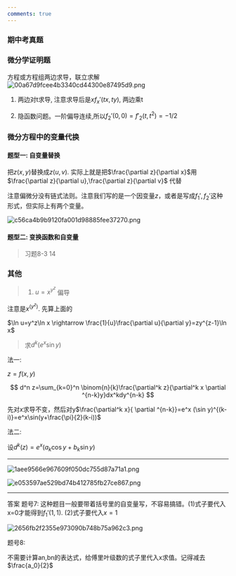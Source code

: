 ```yaml
---
comments: true
---
```


### 期中考真题



### 微分学证明题

方程或方程组两边求导，联立求解
![00a67d9fcee4b3340cd44300e87495d9.png](../../../_resources/00a67d9fcee4b3340cd44300e87495d9.png)

1. 两边对t求导, 注意求导后是$xf_x'(tx,ty)$, 两边乘t

3. 隐函数问题。一阶偏导连续,所以$f_2'(0,0)=f'_2(t,t^2)=-1/2$


### 微分方程中的变量代换

#### 题型一: 自变量替换

把$z(x,y)$替换成$z(u,v)$. 实际上就是把$\frac{\partial z}{\partial x}$用$\frac{\partial z}{\partial u},\frac{\partial z}{\partial v}$ 代替

 注意偏微分没有链式法则。注意我们写的是一个因变量$z$，或者是写成$f_1',f_2'$这种形式，但实际上有两个变量。

![c56ca4b9b9120fa001d98885fee37270.png](../../../_resources/c56ca4b9b9120fa001d98885fee37270.png)

#### 题型二: 变换函数和自变量

> 习题8-3 14



### 其他

> 1. $u=x^{y^z}$ 偏导

注意是$x^{(y^z)}$. 先算上面的

$\ln u=y^z\ln x \rightarrow \frac{1}{u}\frac{\partial u}{\partial y}=zy^{z-1}\ln x$



> 求$d^k(e^x\sin y)$

法一:

$z=f(x,y)$

$$
d^n z=\sum_{k=0}^n \binom{n}{k}\frac{\partial^k z}{\partial^k x \partial ^{n-k}y}dx^kdy^{n-k}
$$

先对$x$求导不变，然后对y$\frac{\partial^k x}{ \partial ^{n-k}}=e^x (\sin y)^{(k-i)}=e^x\sin(y+\frac{\pi}{2}(k-i))$

法二:

设$d^k(z)=e^x(a_k\cos y+b_k\sin y)$



---



![1aee9566e967609f050dc755d87a71a1.png](../../../_resources/1aee9566e967609f050dc755d87a71a1.png)

![e053597ae529bd74b412785fb27ce867.png](../../../_resources/e053597ae529bd74b412785fb27ce867.png)

---

答案
题号7:
这种题目一般要带着括号里的自变量写，不容易搞错。(1)式子要代入x=0才能得到$f_1'(1,1)$. (2)式子要代入$x=1$

![2656fb2f2355e973090b748b75a962c3.png](../../../_resources/2656fb2f2355e973090b748b75a962c3.png)

题号8:

不需要计算an,bn的表达式，给傅里叶级数的式子里代入x求值。记得减去$\frac{a_0}{2}$